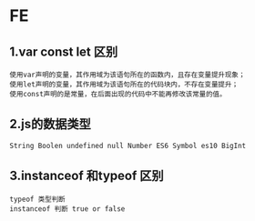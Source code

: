 FE
=======
## 1.var const let 区别
    使用var声明的变量，其作用域为该语句所在的函数内，且存在变量提升现象；
    使用let声明的变量，其作用域为该语句所在的代码块内，不存在变量提升；
    使用const声明的是常量，在后面出现的代码中不能再修改该常量的值。
## 2.js的数据类型 
    String Boolen undefined null Number ES6 Symbol es10 BigInt
## 3.instanceof 和typeof 区别
    typeof 类型判断
    instanceof 判断 true or false
